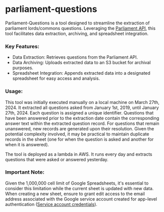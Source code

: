 # parliament-questions

Parliament-Questions is a tool designed to streamline the extraction of parliament lords/commons questions. Leveraging the [Parliament API](https://questions-statements-api.parliament.uk/), this tool facilitates data extraction, archiving, and spreadsheet integration.

### Key Features:
- Data Extraction: Retrieves questions from the Parliament API.
- Data Archiving: Uploads extracted data to an S3 bucket for archival purposes.
- Spreadsheet Integration: Appends extracted data into a designated spreadsheet for easy access and analysis.

### Usage:
This tool was initially executed manually on a local machine on March 27th, 2024. It extracted all questions asked from January 1st, 2019, until January 27th, 2024. Each question is assigned a unique identifier. Questions that have been answered prior to the extraction date contain the corresponding answer text within the extracted question record. For questions that remain unanswered, new records are generated upon their resolution. Given the potential complexity involved, it may be practical to maintain duplicate records in the sheet (one for when the question is asked and another for when it is answered).

The tool is deployed as a lambda in AWS. It runs every day and extracts questions that were asked or answered yesterday. 

### Important Note:
Given the 1,000,000 cell limit of Google Spreadsheets, it's essential to consider this limitation while the current sheet is updated with new data. When creating a new sheet, ensure to grant edit access to the email address associated with the Google service account created for app-level authentication ([Service account credentials](https://github.com/googleapis/google-api-nodejs-client?tab=readme-ov-file#service-account-credentials)).
